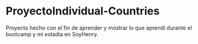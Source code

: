 # ProyectoIndividual-Countries
Proyecto hecho con el fin de aprender y mostrar lo que aprendi durante el bootcamp y mi estadia en SoyHenry. 
